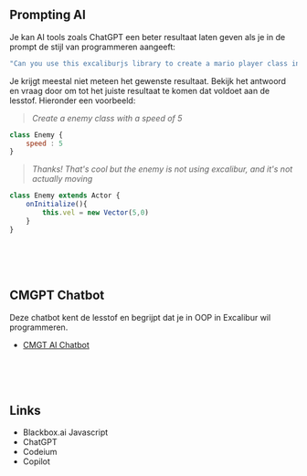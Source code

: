 ## Prompting AI

Je kan AI tools zoals ChatGPT een beter resultaat laten geven als je in de prompt de stijl van programmeren aangeeft:

```js
"Can you use this excaliburjs library to create a mario player class in OOP style in javascript? https://github.com/excaliburjs/Excalibur. You can use import { Actor } from "excalibur" to import the right classes from the library."
```

Je krijgt meestal niet meteen het gewenste resultaat. Bekijk het antwoord en vraag door om tot het juiste resultaat te komen dat voldoet aan de lesstof. Hieronder een voorbeeld:

> *Create a enemy class with a speed of 5*
```js
class Enemy {
    speed : 5
}
```
> *Thanks! That's cool but the enemy is not using excalibur, and it's not actually moving*

```js
class Enemy extends Actor {
    onInitialize(){
        this.vel = new Vector(5,0)
    }
}
```

<br><br><br>

## CMGPT Chatbot

Deze chatbot kent de lesstof en begrijpt dat je in OOP in Excalibur wil programmeren.

- [CMGT AI Chatbot](https://ai-assistent-mu.vercel.app)

<br><br><br>

## Links

- Blackbox.ai Javascript
- ChatGPT
- Codeium
- Copilot